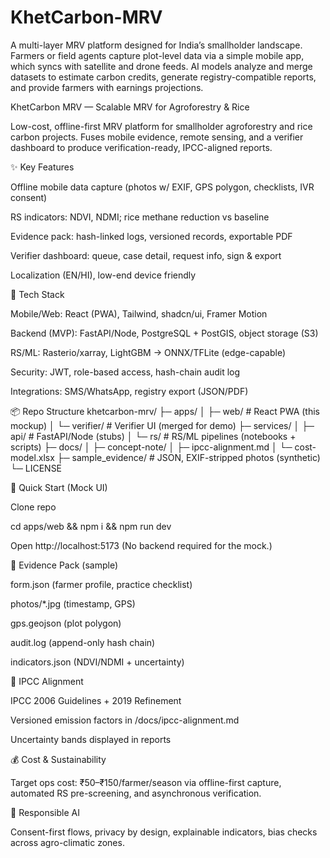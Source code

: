 # KhetCarbon-MRV
A multi-layer MRV platform designed for India’s smallholder landscape. Farmers or field agents capture plot-level data via a simple mobile app, which syncs with satellite and drone feeds. AI models analyze and merge datasets to estimate carbon credits, generate registry-compatible reports, and provide farmers with earnings projections.





KhetCarbon MRV — Scalable MRV for Agroforestry & Rice

Low-cost, offline-first MRV platform for smallholder agroforestry and rice carbon projects. Fuses mobile evidence, remote sensing, and a verifier dashboard to produce verification-ready, IPCC-aligned reports.

✨ Key Features

Offline mobile data capture (photos w/ EXIF, GPS polygon, checklists, IVR consent)

RS indicators: NDVI, NDMI; rice methane reduction vs baseline

Evidence pack: hash-linked logs, versioned records, exportable PDF

Verifier dashboard: queue, case detail, request info, sign & export

Localization (EN/HI), low-end device friendly

🧠 Tech Stack

Mobile/Web: React (PWA), Tailwind, shadcn/ui, Framer Motion

Backend (MVP): FastAPI/Node, PostgreSQL + PostGIS, object storage (S3)

RS/ML: Rasterio/xarray, LightGBM → ONNX/TFLite (edge-capable)

Security: JWT, role-based access, hash-chain audit log

Integrations: SMS/WhatsApp, registry export (JSON/PDF)

📦 Repo Structure
khetcarbon-mrv/
├─ apps/
│  ├─ web/           # React PWA (this mockup)
│  └─ verifier/      # Verifier UI (merged for demo)
├─ services/
│  ├─ api/           # FastAPI/Node (stubs)
│  └─ rs/            # RS/ML pipelines (notebooks + scripts)
├─ docs/
│  ├─ concept-note/
│  ├─ ipcc-alignment.md
│  └─ cost-model.xlsx
├─ sample_evidence/  # JSON, EXIF-stripped photos (synthetic)
└─ LICENSE

🚀 Quick Start (Mock UI)

Clone repo

cd apps/web && npm i && npm run dev

Open http://localhost:5173
(No backend required for the mock.)

🧪 Evidence Pack (sample)

form.json (farmer profile, practice checklist)

photos/*.jpg (timestamp, GPS)

gps.geojson (plot polygon)

audit.log (append-only hash chain)

indicators.json (NDVI/NDMI + uncertainty)

🧭 IPCC Alignment

IPCC 2006 Guidelines + 2019 Refinement

Versioned emission factors in /docs/ipcc-alignment.md

Uncertainty bands displayed in reports

💰 Cost & Sustainability

Target ops cost: ₹50–₹150/farmer/season via offline-first capture, automated RS pre-screening, and asynchronous verification.

🔐 Responsible AI

Consent-first flows, privacy by design, explainable indicators, bias checks across agro-climatic zones.
